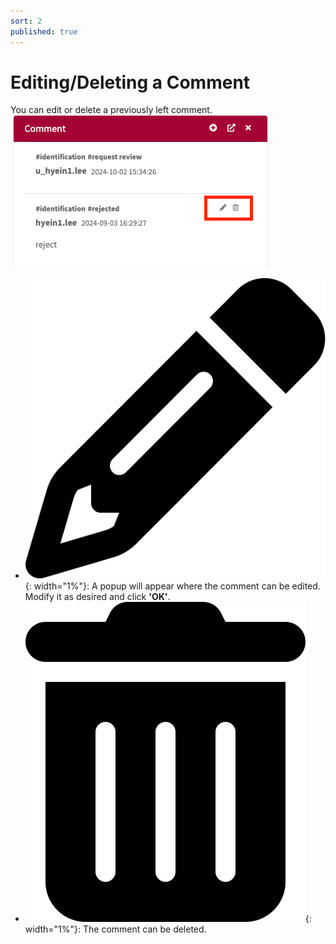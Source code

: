 ```yaml
---
sort: 2
published: true
---
```


# Editing/Deleting a Comment

You can edit or delete a previously left comment.<br/>
![BtnEditDelComment](../../images/common/comment/btn_edit_del_comment.png)

- ![TableChangeBtn](../../images/common/oss_table_buttons/bulk_edit.png){: width="1%"}:
  A popup will appear where the comment can be edited. Modify it as desired and click **'OK'**.
- ![TableDeleteBtn](../../images/common/oss_table_buttons/trash_can.png){: width="1%"}: The comment can be deleted.